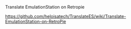 
Translate EmulationStation on Retropie

https://github.com/heloisatech/TranslateES/wiki/Translate-EmulationStation-on-RetroPie
